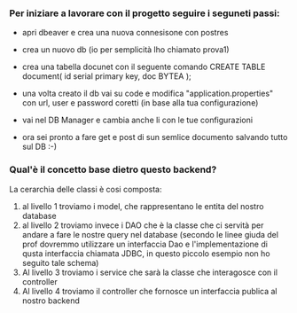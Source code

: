 ### Per iniziare a lavorare con il progetto seguire i seguneti passi:

- apri dbeaver e crea una nuova connesisone con postres
- crea un nuovo db (io per semplicità lho chiamato prova1)
- crea una tabella docunet con il seguente comando 
    CREATE TABLE document(
    id serial primary key,
    doc BYTEA
    );

- una volta creato il db vai su code e modifica "application.properties" con url, user e password coretti (in base alla tua configurazione)

- vai nel DB Manager e cambia anche li con le tue configurazioni
- ora sei pronto a fare get e post di sun semlice documento salvando tutto sul DB :-)


### Qual'è il concetto base dietro questo backend?
La cerarchia delle classi è cosi composta:
1) al livello 1 troviamo i model, che rappresentano le entita del nostro database
2) al livello 2 troviamo invece i DAO che è la classe che ci servità per andare a fare le nostre query nel database (secondo le linee giuda del prof dovremmo utilizzare un interfaccia Dao e l'implementazione di qusta interfaccia chiamata JDBC, in questo piccolo esempio non ho seguito tale schema)
3) Al livello 3 troviamo i service che sarà la classe che interagosce con il controller
4) Al livello 4 troviamo il controller che fornosce un interfaccia publica al nostro backend
